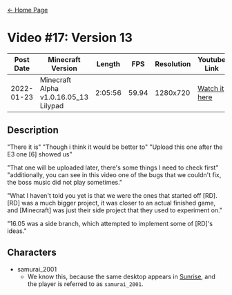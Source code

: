 [← Home Page](../README.md)

# Video #17: Version 13
| Post Date  | Minecraft Version                     | Length   | FPS     | Resolution | Youtube Link      |
| ---------  | ------------------------------------- | -------- | ------- | ---------  | ----------------- |
| 2022-01-23 | Minecraft Alpha v1.0.16.05_13 Lilypad | 2:05:56  | 59.94   | 1280x720   | [Watch it here](https://www.youtube.com/watch?v=2N2WtAe0a9I) |

## Description
"There it is"
"Though i think it would be better to"
"Upload this one after the E3 one [6] showed us"

"That one will be uploaded later, there's some things I need to check first"
"additionally, you can see in this video one of the bugs that we couldn't fix, the boss music did not play sometimes."



"What I haven't told you yet is that we were the ones that started off [RD]. [RD] was a much bigger project, it was closer to an actual finished game, and [Minecraft] was just their side project that they used to experiment on."

"16.05 was a side branch, which attempted to implement some of [RD]'s ideas."

## Characters
* samurai_2001
  * We know this, because the same desktop appears in [Sunrise](sunrise.md), and the player is referred to as `samurai_2001`.